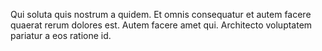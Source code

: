 Qui soluta quis nostrum a quidem. Et omnis consequatur et autem facere quaerat rerum dolores est. Autem facere amet qui. Architecto voluptatem pariatur a eos ratione id.